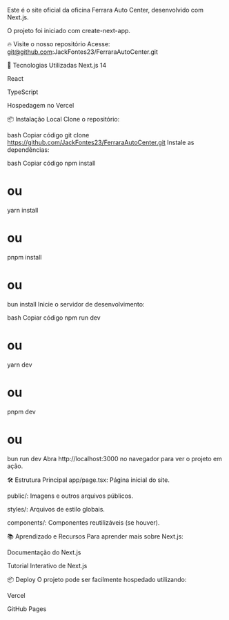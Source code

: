 
Este é o site oficial da oficina Ferrara Auto Center, desenvolvido com Next.js.

O projeto foi iniciado com create-next-app.

🔥 Visite o nosso repositório
Acesse: git@github.com:JackFontes23/FerraraAutoCenter.git

🚀 Tecnologias Utilizadas
Next.js 14

React

TypeScript

Hospedagem no Vercel

📦 Instalação Local
Clone o repositório:

bash
Copiar código
git clone https://github.com/JackFontes23/FerraraAutoCenter.git
Instale as dependências:

bash
Copiar código
npm install
# ou
yarn install
# ou
pnpm install
# ou
bun install
Inicie o servidor de desenvolvimento:

bash
Copiar código
npm run dev
# ou
yarn dev
# ou
pnpm dev
# ou
bun run dev
Abra http://localhost:3000 no navegador para ver o projeto em ação.

🛠️ Estrutura Principal
app/page.tsx: Página inicial do site.

public/: Imagens e outros arquivos públicos.

styles/: Arquivos de estilo globais.

components/: Componentes reutilizáveis (se houver).

📚 Aprendizado e Recursos
Para aprender mais sobre Next.js:

Documentação do Next.js

Tutorial Interativo de Next.js

📦 Deploy
O projeto pode ser facilmente hospedado utilizando:

Vercel

GitHub Pages



